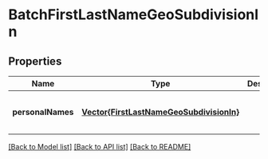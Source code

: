 # BatchFirstLastNameGeoSubdivisionIn


## Properties
Name | Type | Description | Notes
------------ | ------------- | ------------- | -------------
**personalNames** | [**Vector{FirstLastNameGeoSubdivisionIn}**](FirstLastNameGeoSubdivisionIn.md) |  | [optional] [default to nothing]


[[Back to Model list]](../README.md#models) [[Back to API list]](../README.md#api-endpoints) [[Back to README]](../README.md)


